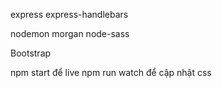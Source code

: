 express
express-handlebars

nodemon
morgan
node-sass

Bootstrap

npm  start để live
npm run watch để cập nhật css